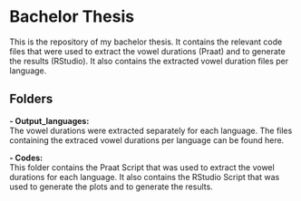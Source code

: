 # Bachelor Thesis
This is the repository of my bachelor thesis. It contains the relevant code files that were used to extract the vowel durations (Praat) and to generate the results (RStudio). It also contains the extracted vowel duration files per language.


## Folders

**- Output_languages:**  
  The vowel durations were extracted separately for each language. The files containing the extraced vowel durations per language can be found here.

**- Codes:**  
  This folder contains the Praat Script that was used to extract the vowel durations for each language. It also contains the RStudio Script that was used to generate the plots and to generate the results.

